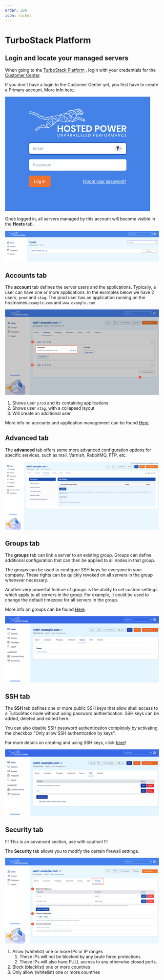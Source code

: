```yaml
---
order: 200
icon: rocket
---
```


# TurboStack Platform

## Login and locate your managed servers

When going to the [TurboStack Platform](https://my.turbostack.app/ "TurboStack Platform") , login with your credentials for the [Customer Center](https://portal.hosted-power.com/ "Customer Center").

If you don't have a login to the Customer Center yet, you first have to create a Primary account. More info [here](https://docs.turbostack.app/#create-a-customer-profile).

![TurboStackAppLogin](../img/turbostackapp/basicinstall/tsa_login1.png)

Once logged in, all servers managed by this account will become visible in the **Hosts** tab.

![TurboStackAppServers](../img/turbostackapp/basicinstall/tsa_home_servers1.png)

## Accounts tab

The **account** tab defines the server users and the applications. Typically, a user can have one or more
applications.
In the examples below we have 2 users, `prod` and `stag`.
The prod user has an application running on the hostnames `example.com` and `www.example.com`

![TurboStackAppAccountTab](../img/turbostackapp/basicinstall/tsa_account_tab1.png)

1. Shows user `prod` and its containing applications
2. Shows user `stag`, with a collapsed layout
3. Will create an additional user.

More info on accounts and application management can be found [Here](https://docs.turbostack.app/turbostack-app/howto_newuser/ "Here").

## Advanced tab

The **advanced** tab offers some more advanced configuration options for specific services, such as mail, Varnish, RabbitMQ, FTP, etc.

![TurboStackAppAdvancedTab](../img/turbostackapp/basicinstall/advanced.png)

## Groups tab

The **groups** tab can link a server to an existing group.
Groups can define additional configuration that can then be applied to all nodes in that group. 

The groups can be used to configure SSH keys for everyone in your company. These rights can be quickly revoked on all servers in the group whenever necessary.

Another very powerful feature of groups is the ability to set custom settings which apply to all servers in the group. For example, it could be used to change the default timezone for all servers in the group.

More info on groups can be found [Here](https://docs.turbostack.app/turbostack-app/groups/ "Here").

![TurboStackAppGroupTab](../img/turbostackapp/basicinstall/tsa_group_tab1.png)

## SSH tab

The **SSH** tab defines one or more public SSH keys that allow shell access to a TurboStack node without using password authentication.
SSH keys can be added, deleted and edited here.

You can also disable SSH password authentication completely by activating the checkbox "Only allow SSH authentication by keys".

For more details on creating and using SSH keys, click [here](../Miscellaneous/ssh.md)!

![TurboStackAppSshTab](../img/turbostackapp/basicinstall/tsa_ssh_tab1.png)

## Security tab

!!!
This is an advanced section, use with caution!
!!!

The **Security** tab allows you to modify the certain firewall settings.

![TurboStackAppSecurityTab](../img/turbostackapp/basicinstall/tsa_security_tab1.png)

1. Allow (whitelist) one or more IPs or IP ranges
   1. These IPs will not be blocked by any brute force protections
   2. These IPs will also have FULL access to any otherwise closed ports.
2. Block (blacklist) one or more countries
3. Only allow (whitelist) one or more countries
